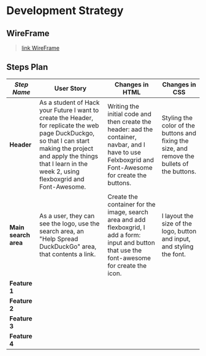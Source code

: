 # Development Strategy

## WireFrame

> [link WireFrame](https://wireframe.cc/Fiuu52)

## Steps Plan


| _Step Name_ | User Story | Changes in HTML | Changes in CSS |
| --- | --- | --- | --- |
| __Header__ | As a student of Hack your Future I want to create the Header, for replicate the web page DuckDuckgo, so that I can start making the project and apply the things that I learn in the week 2, using flexboxgrid and Font-Awesome. | Writing the initial code and then create the header: aad the container, navbar, and I have to use  Felxboxgrid and Font-Awesome for create the buttons. | Styling the color of the buttons and fixing the size, and remove the bullets of the buttons. |
| __Main search area__ | As a user, they can see the logo, use the search area, an  "Help Spread DuckDuckGo" area, that contents a link. | Create the container for the image, search area and add flexboxgrid, I add a form: input and button that use the font-awesome for create the icon.  | I layout the size of the logo, button and input, and styling the font.  |
| __Feature 1__ | |  |  |
| __Feature 2__ | |  |  |
| __Feature 3__ | |  |  |
| __Feature 4__ | |  |  |



